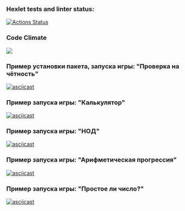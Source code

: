 ### Hexlet tests and linter status:

[![Actions Status](https://github.com/nvekay/frontend-project-lvl1/workflows/hexlet-check/badge.svg)](https://github.com/nvekay/frontend-project-lvl1/actions)
### Code Climate
<a href="https://codeclimate.com/github/nvekay/frontend-project-lvl1"><img src="https://api.codeclimate.com/v1/badges/a99a88d28ad37a79dbf6/maintainability" /></a>

### Пример установки пакета, запуска игры: "Проверка на чётность"
[![asciicast](https://asciinema.org/a/wwIdTUBUO2cbL1Ut6lg05TjgO.svg)](https://asciinema.org/a/wwIdTUBUO2cbL1Ut6lg05TjgO)
### Пример запуска игры: "Калькулятор"
[![asciicast](https://asciinema.org/a/ZNMKkN9kHb9rY4AUsCTz3gBpk.svg)](https://asciinema.org/a/ZNMKkN9kHb9rY4AUsCTz3gBpk)
### Пример запуска игры: "НОД"
[![asciicast](https://asciinema.org/a/YkwHMVzgFCxJDrRtTTCnye65L.svg)](https://asciinema.org/a/YkwHMVzgFCxJDrRtTTCnye65L)
### Пример запуска игры: "Арифметическая прогрессия"
[![asciicast](https://asciinema.org/a/8Sv72xVYNOlI9ovK61Px7wJVU.svg)](https://asciinema.org/a/8Sv72xVYNOlI9ovK61Px7wJVU)
### Пример запуска игры: "Простое ли число?"
[![asciicast](https://asciinema.org/a/v7Wf4NM73eCPCmonXjOjHyRfD.svg)](https://asciinema.org/a/v7Wf4NM73eCPCmonXjOjHyRfD)